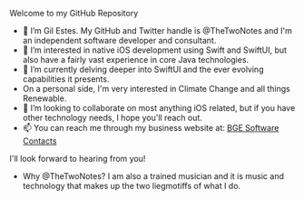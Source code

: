 Welcome to my GitHub Repository

- 👋 I’m Gil Estes. My GitHub and Twitter handle is @TheTwoNotes and I'm an independent software developer and consultant.
- 👀 I’m interested in native iOS development using Swift and SwiftUI, but also have a fairly vast experience in core Java technologies.
- 🌱 I’m currently delving deeper into SwiftUI and the ever evolving capabilities it presents.
- On a personal side, I'm very interested in Climate Change and all things Renewable.
- 💞️ I’m looking to collaborate on most anything iOS related, but if you have other technology needs, I hope you'll reach out.
- 📫 You can reach me through my business website at: [BGE Software Contacts](https://bgesoftware.com/contact-us/)

I'll look forward to hearing from you!

- Why @TheTwoNotes? I am also a trained musician and it is music and technology that makes up the two liegmotiffs of what I do.


<!---
TheTwoNotes/TheTwoNotes is a ✨ special ✨ repository because its `README.md` (this file) appears on your GitHub profile.
You can click the Preview link to take a look at your changes.
--->
